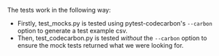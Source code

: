 The tests work in the following way:

- Firstly, test_mocks.py is tested using pytest-codecarbon's `--carbon` option to generate a test example csv.
- Then, test_codecarbon.py is tested *without* the `--carbon` option to ensure the mock tests returned what we were looking for.
